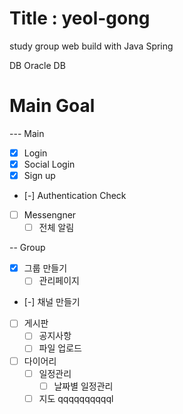 # Title : yeol-gong
 study group web build with Java Spring
 
 DB
 Oracle DB

# Main Goal
--- Main
* [x] Login
* [x] Social Login
* [x] Sign up
* [-] Authentication Check
* [ ] Messengner
  * [ ] 전체 알림

-- Group
* [x] 그룹 만들기
  * [ ] 관리페이지
* [-] 채널 만들기
* [ ] 게시판
  * [ ] 공지사항
  * [ ] 파일 업로드
* [ ] 다이어리
  * [ ] 일정관리
    * [ ] 날짜별 일정관리
  * [ ] 지도
qqqqqqqqqql